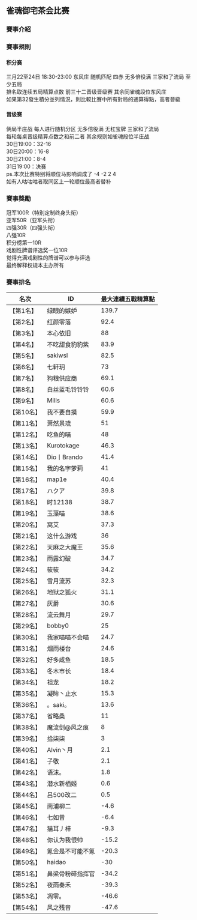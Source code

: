 ## 雀魂御宅茶会比赛
### 賽事介紹

### 賽事規則
#### 积分赛
三月22至24日 18:30-23:00
东风庄 随机匹配 四赤 无多倍役满 三家和了流局 至少五局  
排名取连续五局精算点数 前三十二晋级晋级赛 其余同雀魂段位东风庄  
如果第32發生積分並列情況，則比較比賽中所有對局的通算得點，高者晉級

#### 晋级赛  
俩局半庄战 每人进行随机分区 无多倍役满 无杠宝牌 三家和了流局  
每轮每桌晋级精算点数之和前二者 其余规则如雀魂段位半庄战  
30日19:00：32-16  
30日20:00：16-8  
30日21:00：8-4  
31日19:00：决赛  
ps.本次比赛特别将顺位马影响调成了 -4 -2 2 4  
如有人咕咕咕者取同区上一轮顺位最高者替补

### 賽事獎勵
冠军100R（特别定制终身头衔）  
亚军50R（亚军头衔）  
四强30R（四强头衔）  
八强10R  
积分榜第一10R  
戏剧性牌谱评选奖一位10R  
觉得充满戏剧性的牌谱可以参与评选  
最终解释权规本主办所有

### 賽事排名

名次|ID|最大連續五戰精算點
-|-|-
【第1名】|绿眼的嫉妒|139.7
【第2名】|红颜零落|92.4
【第3名】|本心依旧|88
【第4名】|不吃甜食豹豹紫|83.9
【第5名】|sakiwsl|82.5
【第6名】|七轩玥|73
【第7名】|狗粮供应商|69.1
【第8名】|白丝蓝毛铃铃铃|60.6
【第9名】|Mills|60.6
【第10名】|我不要自摸|59.9
【第11名】|萧然景琉|51
【第12名】|吃鱼的喵|48
【第13名】|Kurotokage|46.3
【第14名】|Dio丨Brando|41.4
【第15名】|我的名字萝莉|41
【第16名】|map1e|40.4
【第17名】|ハクア|39.8
【第18名】|时12138|38.7
【第19名】|玉藻喵|38.6
【第20名】|窝艾|37.3
【第21名】|这什么游戏|36
【第22名】|天麻之大魔王|35.6
【第23名】|雨露幻破|34.7
【第24名】|筱筱|34.2
【第25名】|雪月流苏|32.3
【第26名】|地狱之狐火|31.1
【第27名】|灰爵|30.6
【第28名】|流云舞月|29.7
【第29名】|bobby0|25
【第30名】|我家喵喵不会喵|24.7
【第31名】|烟雨楼台|24.6
【第32名】|好多咸鱼|18.5
【第33名】|冬木市长|18.4
【第34名】|祖龙|18.2
【第35名】|凝眸丶止水|15.3
【第36名】|。saki。|13.6
【第37名】|省略桑|11
【第38名】|魔流剑@风之痕|8
【第39名】|拾柒柒|3
【第40名】|Alvin丶月|2.1
【第41名】|子敬|2.1
【第42名】|语沫。|1.8
【第43名】|潜水新栖姬|0.6
【第44名】|吕500改二|0.5
【第45名】|南浦柳二|-4.6
【第46名】|七如昔|-6.4
【第47名】|猫耳丿梓|-9.3
【第48名】|你认为我很帅|-15.2
【第49名】|氪金是不可能不氪|-20.3
【第50名】|haidao|-30
【第51名】|鼻梁骨粉碎指挥官|-34.2
【第52名】|夜雨奏禾|-39.3
【第53名】|凋零。|-46.6
【第54名】|风之残音|-47.6
